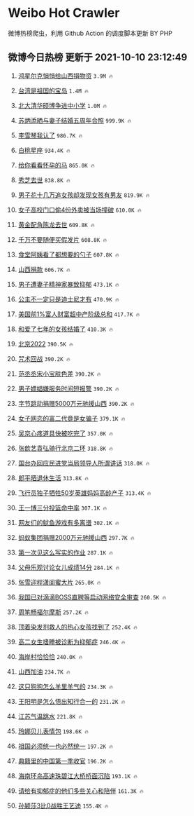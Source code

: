 # Weibo Hot Crawler 



微博热榜爬虫，利用 Github Action 的调度脚本更新 BY PHP 


## 微博今日热榜 更新于 2021-10-10 23:12:49 
1. [鸿星尔克悄悄给山西捐物资](https://s.weibo.com/weibo?q=%23%E9%B8%BF%E6%98%9F%E5%B0%94%E5%85%8B%E6%82%84%E6%82%84%E7%BB%99%E5%B1%B1%E8%A5%BF%E6%8D%90%E7%89%A9%E8%B5%84%23&Refer=top) `3.9M 🔥` 

1. [台湾是祖国的宝岛](https://s.weibo.com/weibo?q=%23%E5%8F%B0%E6%B9%BE%E6%98%AF%E7%A5%96%E5%9B%BD%E7%9A%84%E5%AE%9D%E5%B2%9B%23&Refer=top) `1.4M 🔥` 

1. [北大清华硕博争进中小学](https://s.weibo.com/weibo?q=%23%E5%8C%97%E5%A4%A7%E6%B8%85%E5%8D%8E%E7%A1%95%E5%8D%9A%E4%BA%89%E8%BF%9B%E4%B8%AD%E5%B0%8F%E5%AD%A6%23&Refer=top) `1.0M 🔥` 

1. [苏炳添晒与妻子结婚五周年合照](https://s.weibo.com/weibo?q=%23%E8%8B%8F%E7%82%B3%E6%B7%BB%E6%99%92%E4%B8%8E%E5%A6%BB%E5%AD%90%E7%BB%93%E5%A9%9A%E4%BA%94%E5%91%A8%E5%B9%B4%E5%90%88%E7%85%A7%23&Refer=top) `999.9K 🔥` 

1. [李雪琴我认了](https://s.weibo.com/weibo?q=%23%E6%9D%8E%E9%9B%AA%E7%90%B4%E6%88%91%E8%AE%A4%E4%BA%86%23&Refer=top) `986.7K 🔥` 

1. [白桃星座](https://s.weibo.com/weibo?q=%E7%99%BD%E6%A1%83%E6%98%9F%E5%BA%A7&Refer=top) `934.4K 🔥` 

1. [给你看看怀孕的马](https://s.weibo.com/weibo?q=%23%E7%BB%99%E4%BD%A0%E7%9C%8B%E7%9C%8B%E6%80%80%E5%AD%95%E7%9A%84%E9%A9%AC%23&Refer=top) `865.0K 🔥` 

1. [秀芝去世](https://s.weibo.com/weibo?q=%23%E7%A7%80%E8%8A%9D%E5%8E%BB%E4%B8%96%23&Refer=top) `838.8K 🔥` 

1. [男子花十几万追女孩却发现女孩有男友](https://s.weibo.com/weibo?q=%23%E7%94%B7%E5%AD%90%E8%8A%B1%E5%8D%81%E5%87%A0%E4%B8%87%E8%BF%BD%E5%A5%B3%E5%AD%A9%E5%8D%B4%E5%8F%91%E7%8E%B0%E5%A5%B3%E5%AD%A9%E6%9C%89%E7%94%B7%E5%8F%8B%23&Refer=top) `819.9K 🔥` 

1. [女子高校门口偷4份外卖被当场撞破](https://s.weibo.com/weibo?q=%23%E5%A5%B3%E5%AD%90%E9%AB%98%E6%A0%A1%E9%97%A8%E5%8F%A3%E5%81%B74%E4%BB%BD%E5%A4%96%E5%8D%96%E8%A2%AB%E5%BD%93%E5%9C%BA%E6%92%9E%E7%A0%B4%23&Refer=top) `610.0K 🔥` 

1. [黄金配角陈龙去世](https://s.weibo.com/weibo?q=%23%E9%BB%84%E9%87%91%E9%85%8D%E8%A7%92%E9%99%88%E9%BE%99%E5%8E%BB%E4%B8%96%23&Refer=top) `609.8K 🔥` 

1. [千万不要随便买假发片](https://s.weibo.com/weibo?q=%23%E5%8D%83%E4%B8%87%E4%B8%8D%E8%A6%81%E9%9A%8F%E4%BE%BF%E4%B9%B0%E5%81%87%E5%8F%91%E7%89%87%23&Refer=top) `608.8K 🔥` 

1. [食堂阿姨看了都想要的勺子](https://s.weibo.com/weibo?q=%23%E9%A3%9F%E5%A0%82%E9%98%BF%E5%A7%A8%E7%9C%8B%E4%BA%86%E9%83%BD%E6%83%B3%E8%A6%81%E7%9A%84%E5%8B%BA%E5%AD%90%23&Refer=top) `607.8K 🔥` 

1. [山西捐款](https://s.weibo.com/weibo?q=%E5%B1%B1%E8%A5%BF%E6%8D%90%E6%AC%BE&Refer=top) `606.7K 🔥` 

1. [男子遭妻子精神家暴致抑郁](https://s.weibo.com/weibo?q=%23%E7%94%B7%E5%AD%90%E9%81%AD%E5%A6%BB%E5%AD%90%E7%B2%BE%E7%A5%9E%E5%AE%B6%E6%9A%B4%E8%87%B4%E6%8A%91%E9%83%81%23&Refer=top) `473.1K 🔥` 

1. [公主不一定只是迪士尼才有](https://s.weibo.com/weibo?q=%23%E5%85%AC%E4%B8%BB%E4%B8%8D%E4%B8%80%E5%AE%9A%E5%8F%AA%E6%98%AF%E8%BF%AA%E5%A3%AB%E5%B0%BC%E6%89%8D%E6%9C%89%23&Refer=top) `470.9K 🔥` 

1. [美国前1%富人财富超中产阶级总和](https://s.weibo.com/weibo?q=%23%E7%BE%8E%E5%9B%BD%E5%89%8D1%25%E5%AF%8C%E4%BA%BA%E8%B4%A2%E5%AF%8C%E8%B6%85%E4%B8%AD%E4%BA%A7%E9%98%B6%E7%BA%A7%E6%80%BB%E5%92%8C%23&Refer=top) `417.7K 🔥` 

1. [和爱了七年的女孩结婚了](https://s.weibo.com/weibo?q=%23%E5%92%8C%E7%88%B1%E4%BA%86%E4%B8%83%E5%B9%B4%E7%9A%84%E5%A5%B3%E5%AD%A9%E7%BB%93%E5%A9%9A%E4%BA%86%23&Refer=top) `410.3K 🔥` 

1. [北京2022](https://s.weibo.com/weibo?q=%23%E5%8C%97%E4%BA%AC2022%23&Refer=top) `390.5K 🔥` 

1. [咒术回战](https://s.weibo.com/weibo?q=%E5%92%92%E6%9C%AF%E5%9B%9E%E6%88%98&Refer=top) `390.2K 🔥` 

1. [范丞丞宋小宝肤色差](https://s.weibo.com/weibo?q=%23%E8%8C%83%E4%B8%9E%E4%B8%9E%E5%AE%8B%E5%B0%8F%E5%AE%9D%E8%82%A4%E8%89%B2%E5%B7%AE%23&Refer=top) `390.2K 🔥` 

1. [男子嫖娼嫌服务时间短报警](https://s.weibo.com/weibo?q=%23%E7%94%B7%E5%AD%90%E5%AB%96%E5%A8%BC%E5%AB%8C%E6%9C%8D%E5%8A%A1%E6%97%B6%E9%97%B4%E7%9F%AD%E6%8A%A5%E8%AD%A6%23&Refer=top) `390.2K 🔥` 

1. [字节跳动捐赠5000万元驰援山西](https://s.weibo.com/weibo?q=%23%E5%AD%97%E8%8A%82%E8%B7%B3%E5%8A%A8%E6%8D%90%E8%B5%A05000%E4%B8%87%E5%85%83%E9%A9%B0%E6%8F%B4%E5%B1%B1%E8%A5%BF%23&Refer=top) `390.2K 🔥` 

1. [女子网恋的富二代竟是女骗子](https://s.weibo.com/weibo?q=%23%E5%A5%B3%E5%AD%90%E7%BD%91%E6%81%8B%E7%9A%84%E5%AF%8C%E4%BA%8C%E4%BB%A3%E7%AB%9F%E6%98%AF%E5%A5%B3%E9%AA%97%E5%AD%90%23&Refer=top) `379.1K 🔥` 

1. [吴京心疼道具快被吃完了](https://s.weibo.com/weibo?q=%23%E5%90%B4%E4%BA%AC%E5%BF%83%E7%96%BC%E9%81%93%E5%85%B7%E5%BF%AB%E8%A2%AB%E5%90%83%E5%AE%8C%E4%BA%86%23&Refer=top) `357.0K 🔥` 

1. [张歆艺袁弘骑行北京二环](https://s.weibo.com/weibo?q=%23%E5%BC%A0%E6%AD%86%E8%89%BA%E8%A2%81%E5%BC%98%E9%AA%91%E8%A1%8C%E5%8C%97%E4%BA%AC%E4%BA%8C%E7%8E%AF%23&Refer=top) `318.8K 🔥` 

1. [国台办回应民进党当局领导人所谓讲话](https://s.weibo.com/weibo?q=%23%E5%9B%BD%E5%8F%B0%E5%8A%9E%E5%9B%9E%E5%BA%94%E6%B0%91%E8%BF%9B%E5%85%9A%E5%BD%93%E5%B1%80%E9%A2%86%E5%AF%BC%E4%BA%BA%E6%89%80%E8%B0%93%E8%AE%B2%E8%AF%9D%23&Refer=top) `318.0K 🔥` 

1. [郎平晒退休生活](https://s.weibo.com/weibo?q=%23%E9%83%8E%E5%B9%B3%E6%99%92%E9%80%80%E4%BC%91%E7%94%9F%E6%B4%BB%23&Refer=top) `313.8K 🔥` 

1. [飞行员独子牺牲50岁英雄妈妈高龄产子](https://s.weibo.com/weibo?q=%23%E9%A3%9E%E8%A1%8C%E5%91%98%E7%8B%AC%E5%AD%90%E7%89%BA%E7%89%B250%E5%B2%81%E8%8B%B1%E9%9B%84%E5%A6%88%E5%A6%88%E9%AB%98%E9%BE%84%E4%BA%A7%E5%AD%90%23&Refer=top) `313.4K 🔥` 

1. [王一博三分投篮命中率](https://s.weibo.com/weibo?q=%23%E7%8E%8B%E4%B8%80%E5%8D%9A%E4%B8%89%E5%88%86%E6%8A%95%E7%AF%AE%E5%91%BD%E4%B8%AD%E7%8E%87%23&Refer=top) `307.1K 🔥` 

1. [网友们的鱿鱼游戏有多离谱](https://s.weibo.com/weibo?q=%23%E7%BD%91%E5%8F%8B%E4%BB%AC%E7%9A%84%E9%B1%BF%E9%B1%BC%E6%B8%B8%E6%88%8F%E6%9C%89%E5%A4%9A%E7%A6%BB%E8%B0%B1%23&Refer=top) `302.1K 🔥` 

1. [蚂蚁集团捐赠2000万元驰援山西](https://s.weibo.com/weibo?q=%23%E8%9A%82%E8%9A%81%E9%9B%86%E5%9B%A2%E6%8D%90%E8%B5%A02000%E4%B8%87%E5%85%83%E9%A9%B0%E6%8F%B4%E5%B1%B1%E8%A5%BF%23&Refer=top) `297.7K 🔥` 

1. [第一次见这么写实的作业](https://s.weibo.com/weibo?q=%23%E7%AC%AC%E4%B8%80%E6%AC%A1%E8%A7%81%E8%BF%99%E4%B9%88%E5%86%99%E5%AE%9E%E7%9A%84%E4%BD%9C%E4%B8%9A%23&Refer=top) `287.1K 🔥` 

1. [父母乐观讨论女儿成绩14分](https://s.weibo.com/weibo?q=%23%E7%88%B6%E6%AF%8D%E4%B9%90%E8%A7%82%E8%AE%A8%E8%AE%BA%E5%A5%B3%E5%84%BF%E6%88%90%E7%BB%A914%E5%88%86%23&Refer=top) `284.1K 🔥` 

1. [张雪迎程潇闺蜜大片](https://s.weibo.com/weibo?q=%23%E5%BC%A0%E9%9B%AA%E8%BF%8E%E7%A8%8B%E6%BD%87%E9%97%BA%E8%9C%9C%E5%A4%A7%E7%89%87%23&Refer=top) `265.0K 🔥` 

1. [我国已对滴滴BOSS直聘等启动网络安全审查](https://s.weibo.com/weibo?q=%23%E6%88%91%E5%9B%BD%E5%B7%B2%E5%AF%B9%E6%BB%B4%E6%BB%B4BOSS%E7%9B%B4%E8%81%98%E7%AD%89%E5%90%AF%E5%8A%A8%E7%BD%91%E7%BB%9C%E5%AE%89%E5%85%A8%E5%AE%A1%E6%9F%A5%23&Refer=top) `260.5K 🔥` 

1. [周笔畅福尔摩斯](https://s.weibo.com/weibo?q=%E5%91%A8%E7%AC%94%E7%95%85%E7%A6%8F%E5%B0%94%E6%91%A9%E6%96%AF&Refer=top) `257.2K 🔥` 

1. [顶着染发剂救人的热心女孩找到了](https://s.weibo.com/weibo?q=%23%E9%A1%B6%E7%9D%80%E6%9F%93%E5%8F%91%E5%89%82%E6%95%91%E4%BA%BA%E7%9A%84%E7%83%AD%E5%BF%83%E5%A5%B3%E5%AD%A9%E6%89%BE%E5%88%B0%E4%BA%86%23&Refer=top) `252.4K 🔥` 

1. [高二女生嗜睡被诊断为抑郁症](https://s.weibo.com/weibo?q=%23%E9%AB%98%E4%BA%8C%E5%A5%B3%E7%94%9F%E5%97%9C%E7%9D%A1%E8%A2%AB%E8%AF%8A%E6%96%AD%E4%B8%BA%E6%8A%91%E9%83%81%E7%97%87%23&Refer=top) `246.4K 🔥` 

1. [海岸村恰恰恰](https://s.weibo.com/weibo?q=%23%E6%B5%B7%E5%B2%B8%E6%9D%91%E6%81%B0%E6%81%B0%E6%81%B0%23&Refer=top) `240.0K 🔥` 

1. [山西加油](https://s.weibo.com/weibo?q=%23%E5%B1%B1%E8%A5%BF%E5%8A%A0%E6%B2%B9%23&Refer=top) `234.7K 🔥` 

1. [这只狗狗怎么羊里羊气的](https://s.weibo.com/weibo?q=%23%E8%BF%99%E5%8F%AA%E7%8B%97%E7%8B%97%E6%80%8E%E4%B9%88%E7%BE%8A%E9%87%8C%E7%BE%8A%E6%B0%94%E7%9A%84%23&Refer=top) `234.3K 🔥` 

1. [王阳明是怎么悟出知行合一的](https://s.weibo.com/weibo?q=%23%E7%8E%8B%E9%98%B3%E6%98%8E%E6%98%AF%E6%80%8E%E4%B9%88%E6%82%9F%E5%87%BA%E7%9F%A5%E8%A1%8C%E5%90%88%E4%B8%80%E7%9A%84%23&Refer=top) `231.2K 🔥` 

1. [江苏气温跳水](https://s.weibo.com/weibo?q=%23%E6%B1%9F%E8%8B%8F%E6%B0%94%E6%B8%A9%E8%B7%B3%E6%B0%B4%23&Refer=top) `221.8K 🔥` 

1. [玲娜贝儿表情包](https://s.weibo.com/weibo?q=%E7%8E%B2%E5%A8%9C%E8%B4%9D%E5%84%BF%E8%A1%A8%E6%83%85%E5%8C%85&Refer=top) `198.6K 🔥` 

1. [祖国必须统一也必然统一](https://s.weibo.com/weibo?q=%23%E7%A5%96%E5%9B%BD%E5%BF%85%E9%A1%BB%E7%BB%9F%E4%B8%80%E4%B9%9F%E5%BF%85%E7%84%B6%E7%BB%9F%E4%B8%80%23&Refer=top) `197.2K 🔥` 

1. [典籍里的中国第一季收官](https://s.weibo.com/weibo?q=%23%E5%85%B8%E7%B1%8D%E9%87%8C%E7%9A%84%E4%B8%AD%E5%9B%BD%E7%AC%AC%E4%B8%80%E5%AD%A3%E6%94%B6%E5%AE%98%23&Refer=top) `196.2K 🔥` 

1. [海南环岛高速珠碧江大桥桥面沉陷](https://s.weibo.com/weibo?q=%E6%B5%B7%E5%8D%97%E7%8E%AF%E5%B2%9B%E9%AB%98%E9%80%9F%E7%8F%A0%E7%A2%A7%E6%B1%9F%E5%A4%A7%E6%A1%A5%E6%A1%A5%E9%9D%A2%E6%B2%89%E9%99%B7&Refer=top) `193.1K 🔥` 

1. [请给有抑郁症的他们多些关心和陪伴](https://s.weibo.com/weibo?q=%23%E8%AF%B7%E7%BB%99%E6%9C%89%E6%8A%91%E9%83%81%E7%97%87%E7%9A%84%E4%BB%96%E4%BB%AC%E5%A4%9A%E4%BA%9B%E5%85%B3%E5%BF%83%E5%92%8C%E9%99%AA%E4%BC%B4%23&Refer=top) `161.3K 🔥` 

1. [孙颖莎3比0战胜王艺迪](https://s.weibo.com/weibo?q=%23%E5%AD%99%E9%A2%96%E8%8E%8E3%E6%AF%940%E6%88%98%E8%83%9C%E7%8E%8B%E8%89%BA%E8%BF%AA%23&Refer=top) `155.4K 🔥` 

